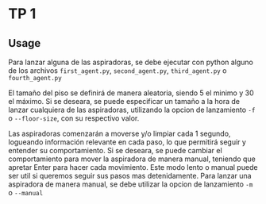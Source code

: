 # TP 1


## Usage

Para lanzar alguna de las aspiradoras, se debe ejecutar con python alguno
de los archivos `first_agent.py`, `second_agent.py`, `third_agent.py` o `fourth_agent.py`

El tamaño del piso se definirá de manera aleatoria, siendo 5 el minimo y 30 el máximo. Si se deseara,
se puede especificar un tamaño a la hora de lanzar cualquiera de las aspiradoras, utilizando la opcion
de lanzamiento `-f` o `--floor-size`, con su respectivo valor.

Las aspiradoras comenzarán a moverse y/o limpiar cada 1 segundo, logueando información relevante en cada paso,
lo que permitirá seguir y entender su comportamiento. Si se deseara, se puede cambiar el comportamiento
para mover la aspiradora de manera manual, teniendo que apretar Enter para hacer cada movimiento.
Este modo lento o manual puede ser util si queremos seguir sus pasos mas detenidamente. Para lanzar una aspiradora
de manera manual, se debe utilizar la opcion de lanzamiento `-m` o `--manual`

